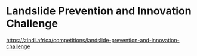# Landslide Prevention and Innovation Challenge

https://zindi.africa/competitions/landslide-prevention-and-innovation-challenge